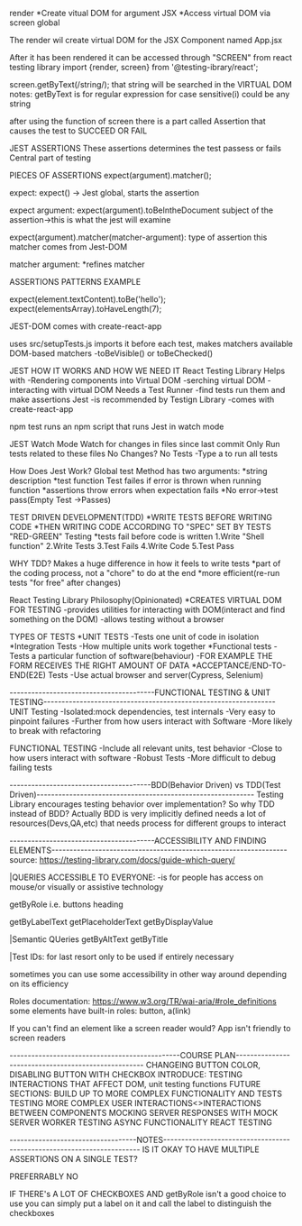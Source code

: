 render
\*Create vitual DOM for argument JSX
\*Access virtual DOM via screen global

The render wil create virtual DOM for the JSX Component named App.jsx

After it has been rendered it can be accessed through "SCREEN" from
react testing library
import {render, screen} from '@testing-ibrary/react';

screen.getByText(/string/);
that string will be searched in the VIRTUAL DOM
notes:
getByText is for regular expression
for case sensitive(i)
could be any string

after using the function of screen there is a part called Assertion
that causes the test to SUCCEED OR FAIL

JEST ASSERTIONS
These assertions determines the test passess or fails
Central part of testing

PIECES OF ASSERTIONS
expect(argument).matcher();

expect:
expect() -> Jest global, starts the assertion

expect argument:
expect(argument).toBeIntheDocument
subject of the assertion->this is what the jest will examine

expect(argument).matcher(matcher-argument):
type of assertion
this matcher comes from Jest-DOM

matcher argument:
\*refines matcher

ASSERTIONS PATTERNS EXAMPLE

expect(element.textContent).toBe('hello');
expect(elementsArray).toHaveLength(7);

JEST-DOM
comes with create-react-app

uses
src/setupTests.js imports it before each test, makes matchers available
DOM-based matchers
-toBeVisible() or toBeChecked()

JEST HOW IT WORKS AND HOW WE NEED IT
React Testing Library Helps with
-Rendering components into Virtual DOM
-serching virtual DOM
-interacting with virtual DOM
Needs a Test Runner
-find tests run them and make assertions
Jest
-is recommended by Testign Library
-comes with create-react-app

npm test runs an npm script that runs Jest in watch mode

JEST Watch Mode
Watch for changes in files since last commit
Only Run tests related to these files
No Changes? No Tests
-Type a to run all tests

How Does Jest Work?
Global test Method has two arguments:
*string description
*test function
Test failes if error is thrown when running function
\*assertions throw errors when expectation fails
\*No error->test pass(Empty Test ->Passes)

TEST DRIVEN DEVELOPMENT(TDD)
*WRITE TESTS BEFORE WRITING CODE
*THEN WRITING CODE ACCORDING TO "SPEC" SET BY TESTS
"RED-GREEN" Testing
\*tests fail before code is written
1.Write "Shell function"
2.Write Tests
3.Test Fails
4.Write Code
5.Test Pass

WHY TDD?
Makes a huge difference in how it feels to write tests
*part of the coding process, not a "chore" to do at the end
*more efficient(re-run tests "for free" after changes)

React Testing Library Philosophy(Opinionated)
\*CREATES VIRTUAL DOM FOR TESTING
-provides utilities for interacting with DOM(interact and find something on the DOM)
-allows testing without a browser

TYPES OF TESTS
\*UNIT TESTS
-Tests one unit of code in isolation
\*Integration Tests
-How multiple units work together
\*Functional tests
-Tests a particular function of software(behaviour)
-FOR EXAMPLE THE FORM RECEIVES THE RIGHT AMOUNT OF DATA
\*ACCEPTANCE/END-TO-END(E2E) Tests
-Use actual browser and server(Cypress, Selenium)

----------------------------------------FUNCTIONAL TESTING & UNIT TESTING----------------------------------------------------------------
UNIT Testing
-Isolated:mock dependencies, test internals
-Very easy to pinpoint failures
-Further from how users interact with Software
-More likely to break with refactoring

FUNCTIONAL TESTING
-Include all relevant units, test behavior
-Close to how users interact with software
-Robust Tests
-More difficult to debug failing tests

---------------------------------------BDD(Behavior Driven) vs TDD(Test Driven)------------------------------------------------------------
Testing Library encourages testing behavior over implementation? So why TDD instead of BDD?
Actually BDD is very implicitly defined needs a lot of resources(Devs,QA,etc) that needs process for different groups to interact

----------------------------------------ACCESSIBILITY AND FINDING ELEMENTS-----------------------------------------------------------------
source: https://testing-library.com/docs/guide-which-query/

|QUERIES ACCESSIBLE TO EVERYONE:
-is for people has access on mouse/or visually or assistive technology

getByRole i.e. buttons heading

getByLabelText
getPlaceholderText
getByDisplayValue

|Semantic QUeries
getByAltText
getByTitle

|Test IDs: for last resort
only to be used if entirely necessary

sometimes you can use some accessibility in other way around depending on its efficiency

Roles documentation: https://www.w3.org/TR/wai-aria/#role_definitions
some elements have built-in roles: button, a(link)

If you can't find an element like a screen reader would?
App isn't friendly to screen readers

-----------------------------------------------COURSE PLAN----------------------------------------------------
CHANGEING BUTTON COLOR, DISABLING BUTTON WITH CHECKBOX
INTRODUCE: TESTING INTERACTIONS THAT AFFECT DOM, unit testing functions
FUTURE SECTIONS: BUILD UP TO MORE COMPLEX FUNCTIONALITY AND TESTS
TESTING MORE COMPLEX USER INTERACTIONS<>INTERACTIONS BETWEEN COMPONENTS
MOCKING SERVER RESPONSES WITH MOCK SERVER WORKER
TESTING ASYNC FUNCTIONALITY REACT TESTING

-----------------------------------NOTES-----------------------------------------------------------------------
IS IT OKAY TO HAVE MULTIPLE ASSERTIONS ON A SINGLE TEST?

PREFERRABLY NO

IF THERE's A LOT OF CHECKBOXES AND getByRole isn't a good choice to use you can simply put a label on it
and call the label to distinguish the checkboxes
